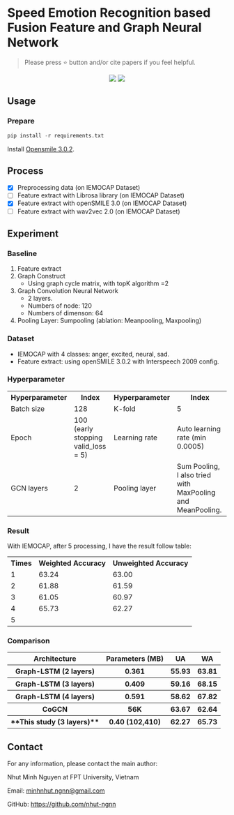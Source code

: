 # Speed Emotion Recognition based Fusion Feature and Graph Neural Network </h1>

> Please press ⭐ button and/or cite papers if you feel helpful.

<p align="center">
<img src="https://img.shields.io/badge/Last%20updated%20on-04.09.2024-brightgreen?style=for-the-badge">
<img src="https://img.shields.io/badge/Written%20by-Nguyen%20Minh%20Nhut-pink?style=for-the-badge"> 
</p>


## Usage 
### Prepare 
```python
pip install -r requirements.txt
```

Install [Opensmile 3.0.2](https://github.com/naxingyu/opensmile).

## Process
- [x] Preprocessing data (on IEMOCAP Dataset) 
- [ ] Feature extract with Librosa library (on IEMOCAP Dataset)
- [x] Feature extract with openSMILE 3.0 (on IEMOCAP Dataset)
- [ ] Feature extract with wav2vec 2.0 (on IEMOCAP Dataset)

## Experiment
### Baseline
1. Feature extract
2. Graph Construct
   - Using graph cycle matrix, with topK algorithm =2
3. Graph Convolution Neural Network
   - 2 layers.
   - Numbers of node: 120
   - Numbers of dimenson: 64
4. Pooling Layer: Sumpooling (ablation: Meanpooling, Maxpooling)
### Dataset 
- IEMOCAP with 4 classes: anger, excited, neural, sad.
- Feature extract: using openSMILE 3.0.2 with Interspeech 2009 config.
### Hyperparameter
<table>
  <tr>
    <th>Hyperparameter</th>
    <th>Index</th>
    <th>Hyperparameter</th>
    <th>Index</th>
  </tr>
  <tr>
    <td>Batch size </td>
    <td>128</td>
    <td>K-fold</td>
    <td>5</td>
  </tr>
  <tr>
    <td>Epoch</td>
    <td>100 (early stopping valid_loss = 5)</td>
    <td>Learning rate</td>
    <td>Auto learning rate (min 0.0005)</td>
  </tr>
  <tr>
    <td>GCN layers</td>
    <td>2</td>
    <td>Pooling layer</td>
    <td>Sum Pooling, I also tried with MaxPooling and MeanPooling.</td>
  </tr>
</table>

### Result
With IEMOCAP, after 5 processing, I have the result follow table:
<table>
  <tr>
    <th>Times</th>
    <th>Weighted Accuracy</th>
    <th>Unweighted Accuracy</th>
  </tr>
  <tr>
    <td>1</td>
    <td>63.24</td>
    <td>63.00</td>
  </tr>
  <tr>
    <td>2</td>
    <td>61.88</td>
    <td>61.59</td>
  </tr>
    <tr>
    <td>3</td>
    <td>61.05</td>
    <td>60.97</td>
  </tr>
    <tr>
    <td>4</td>
    <td>65.73</td>
    <td>62.27</td>
  </tr>
    <tr>
    <td>5</td>
    <td></td>
    <td></td>
  </tr>
</table>

### Comparison
<table>
   <tr>
      <th>Architecture</th>
      <th>Parameters (MB)</th>
      <th>UA</th>
      <th>WA</th>
   </tr>

   <tr>
      <th>Graph-LSTM (2 layers)</th>
      <th>0.361</th>
      <th>55.93</th>
      <th>63.81</th>
   </tr>

   <tr>
      <th>Graph-LSTM (3 layers)</th>
      <th>0.409</th>
      <th>59.16</th> 
      <th>68.15</th>
   </tr>

   <tr>
      <th>Graph-LSTM (4 layers)</th>
      <th>0.591</th>
      <th>58.62</th>
      <th>67.82</th> 
   </tr>
   
   <tr>
      <th>CoGCN </th>
      <th>56K</th>
      <th>63.67</th>
      <th>62.64</th> 
   </tr
      
   <tr>
      <th>**This study (3 layers)**</th>
      <th>0.40 (102,410)</th>
      <th>62.27</th> 
      <th>65.73</th> 
   </tr>
</table>


## Contact
For any information, please contact the main author:

Nhut Minh Nguyen at FPT University, Vietnam

Email: <link>minhnhut.ngnn@gmail.com </link>

GitHub: <link>https://github.com/nhut-ngnn</link>
